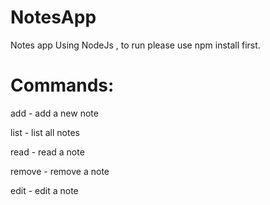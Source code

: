 # NotesApp
 Notes app
 Using NodeJs , to run please use npm install first.

# Commands: 
   add - add a new note
   
   list - list all notes
   
   read - read a note
   
   remove - remove a note
   
   edit - edit a note
  
    
